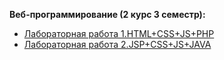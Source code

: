 <b>Веб-программирование (2 курс 3 семестр):</b>  

- [Лабораторная работа 1.HTML+CSS+JS+PHP](https://github.com/alinaagnistova/web_lab1)
- [Лабораторная работа 2.JSP+CSS+JS+JAVA](https://github.com/alinaagnistova/web_lab2) 

